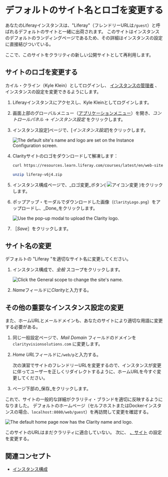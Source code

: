 # デフォルトのサイト名とロゴを変更する

あなたのLiferayインスタンスは、"Liferay"（フレンドリーURLは`/guest`）と呼ばれるデフォルトのサイトと一緒に出荷されます。 このサイトはインスタンスのデフォルトのランディングページであるため、その詳細はインスタンスの設定に直接結びついている。

ここで、このサイトをクラリティの新しい公開サイトとして再利用します。

## サイトのロゴを変更する

カイル・クライン（Kyle Klein）としてログインし、 [インスタンスの管理者](https://learn.liferay.com/w/courses/liferay-administrator/users-accounts-organizations/managing-users#create-an-administrator) 、インスタンスの設定を変更できるようにします。

1. Liferayインスタンスにアクセスし、Kyle Kleinとしてログインします。

1. 画面上部のグローバルメニュー（[アプリケーションメニュー](../../images/icon-applications-menu.png)）を開き、_コントロールパネル_ &rarr; _インスタンス設定_ をクリックします。

1. インスタンス設定]ページで、[_インスタンス設定_]をクリックします。

   ![The default site's name and logo are set on the Instance Configuration screen.](./changing-the-default-sites-name-and-logo/images/01.png)

1. Clarityサイトのロゴをダウンロードして解凍します：

   ```bash
   curl https://resources.learn.liferay.com/courses/latest/en/web-site-manager/site-settings/liferay-v6j4.zip -O
   ```

   ```bash
   unzip liferay-v6j4.zip
   ```

1. インスタンス構成ページで、_ロゴ変更_ボタン( ![アイコン変更](../../images/icon-change.png) )をクリックします。

1. ポップアップ・モーダルでダウンロードした画像（`ClarityLogo.png`）をアップロードし、_Done_をクリックします。

   ![Use the pop-up modal to upload the Clarity logo.](./changing-the-default-sites-name-and-logo/images/02.png)

1. ［_Save_］をクリックします。

## サイト名の変更

デフォルトの "Liferay "を適切なサイト名に変更してください。

1. インスタンス構成で、_全般_ スコープをクリックします。

   ![Click the General scope to change the site's name.](./changing-the-default-sites-name-and-logo/images/03.png)

1. *Name*フィールドに*Clarity*と入力する。

## その他の重要なインスタンス設定の変更

また、ホームURLとメールドメインも、あなたのサイトにより適切な用語に変更する必要がある。

1. 同じ一般設定ページで、_Mail Domain_ フィールドのドメインを `clarityvisionsolutions.com` に変更します。

1. *Home URL*フィールドに`/web/p`と入力する。

   次の演習でサイトのフレンドリーURLを変更するので、インスタンスが変更に伴ってユーザーを正しくリダイレクトするように、ホームURLを今すぐ変更してください。

1. ページ下部の_保存_をクリックします。

これで、サイトの一般的な詳細がクラリティ・ブランドを適切に反映するようになりました。 デフォルトのホームページ（セルフホストまたはDockerインスタンスの場合、`localhost:8080/web/guest`）を再訪問して変更を確認する。

![The default home page now has the Clarity name and logo.](./changing-the-default-sites-name-and-logo/images/05.png)

このサイトのURLはまだクラリティに適合していない。 次に、 [、サイト](./changing-your-public-sites-settings.md) の設定を変更する。

## 関連コンセプト

* [インスタンス構成](https://learn.liferay.com/w/dxp/system-administration/configuring-liferay/virtual-instances/instance-configuration) 
